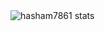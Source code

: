 <img align="left" alt="hasham7861 stats" src="https://github-readme-stats.vercel.app/api?username=hasham7861&show_icons=true&hide_border=true"/>
